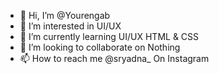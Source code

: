 - 👋 Hi, I’m @Yourengab
- 👀 I’m interested in UI/UX
- 🌱 I’m currently learning UI/UX HTML & CSS
- 💞️ I’m looking to collaborate on Nothing
- 📫 How to reach me @sryadna_ On Instagram

